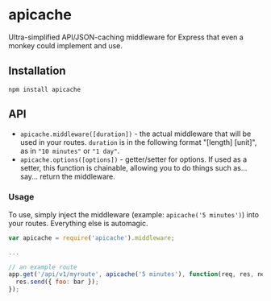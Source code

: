 apicache
========

Ultra-simplified API/JSON-caching middleware for Express that even a monkey could implement and use.

## Installation

```
npm install apicache
```

## API

- `apicache.middleware([duration])` - the actual middleware that will be used in your routes.  `duration` is in the following format "[length] [unit]", as in `"10 minutes"` or `"1 day"`.
- `apicache.options([options])` - getter/setter for options.  If used as a setter, this function is chainable, allowing you to do things such as... say... return the middleware.

### Usage

To use, simply inject the middleware (example: `apicache('5 minutes')`) into your routes.  Everything else is automagic.

```js
var apicache = require('apicache').middleware;

...

// an example route
app.get('/api/v1/myroute', apicache('5 minutes'), function(req, res, next) {
  res.send({ foo: bar });
});

```
